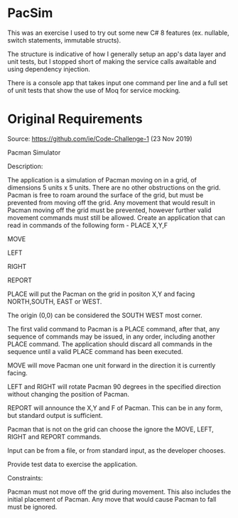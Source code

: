 # PacSim
This was an exercise I used to try out some new C# 8 features (ex. nullable, switch statements, immutable structs). 

The structure is indicative of how I generally setup an app's data layer and unit tests, but I stopped short of making the service calls awaitable and using dependency injection. 

There is a console app that takes input one command per line and a full set of unit tests that show the use of Moq for service mocking.

# Original Requirements
Source: https://github.com/ie/Code-Challenge-1 (23 Nov 2019)

Pacman Simulator

Description:

The application is a simulation of Pacman moving on in a grid, of dimensions 5 units x 5 units.
There are no other obstructions on the grid.
Pacman is free to roam around the surface of the grid, but must be prevented from moving off the grid. Any movement that would result in Pacman moving off the grid must be prevented, however further valid movement commands must still be allowed.
Create an application that can read in commands of the following form -
PLACE X,Y,F

MOVE

LEFT

RIGHT

REPORT

PLACE will put the Pacman on the grid in positon X,Y and facing NORTH,SOUTH, EAST or WEST.

The origin (0,0) can be considered the SOUTH WEST most corner.

The first valid command to Pacman is a PLACE command, after that, any sequence of commands may be issued, in any order, including another PLACE command. The application should discard all commands in the sequence until a valid PLACE command has been executed.

MOVE will move Pacman one unit forward in the direction it is currently facing.

LEFT and RIGHT will rotate Pacman 90 degrees in the specified direction without changing the position of Pacman.

REPORT will announce the X,Y and F of Pacman. This can be in any form, but standard output is sufficient.

Pacman that is not on the grid can choose the ignore the MOVE, LEFT, RIGHT and REPORT commands.

Input can be from a file, or from standard input, as the developer chooses.

Provide test data to exercise the application.

Constraints:

Pacman must not move off the grid during movement. This also includes the initial placement of Pacman.
Any move that would cause Pacman to fall must be ignored.
